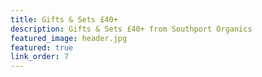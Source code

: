 ```yaml
---
title: Gifts & Sets £40+
description: Gifts & Sets £40+ from Southport Organics
featured_image: header.jpg
featured: true
link_order: 7
---
```

